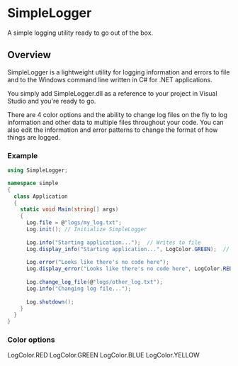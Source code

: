# SimpleLogger
A simple logging utility ready to go out of the box.

## Overview
SimpleLogger is a lightweight utility for logging information and errors to file and to the Windows command line written in C# for .NET applications.

You simply add SimpleLogger.dll as a reference to your project in Visual Studio and you're ready to go.

There are 4 color options and the ability to change log files on the fly to log information and other data to multiple files throughout your code. You can also edit the information and error patterns to change the format of how things are logged.

### Example
```c#
using SimpleLogger;

namespace simple
{
  class Application
  {
    static void Main(string[] args)
    {
      Log.file = @"logs/my_log.txt";
      Log.init(); // Initialize SimpleLogger
      
      Log.info("Starting application...");  // Writes to file
      Log.display_info("Starting application...", LogColor.GREEN);  // Displays in the console as green text
      
      Log.error("Looks like there's no code here");
      Log.display_error("Looks like there's no code here", LogColor.RED);
      
      Log.change_log_file(@"logs/other_log.txt");
      Log.info("Changing log file...");
      
      Log.shutdown();
    }
  }
}
```

### Color options
LogColor.RED
LogColor.GREEN
LogColor.BLUE
LogColor.YELLOW
